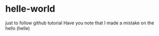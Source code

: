 # helle-world
just to follow github tutorial 
Have you note that I made a mistake on the hello (helle)
